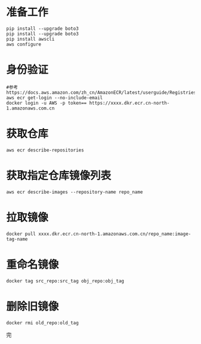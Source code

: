 



# 准备工作
    pip install --upgrade boto3
    pip install --upgrade boto3
    pip install awscli
    aws configure


# 身份验证
    #参考 https://docs.aws.amazon.com/zh_cn/AmazonECR/latest/userguide/Registries.html#registry_auth
    aws ecr get-login --no-include-email
    docker login -u AWS -p token== https://xxxx.dkr.ecr.cn-north-1.amazonaws.com.cn

# 获取仓库
    aws ecr describe-repositories

# 获取指定仓库镜像列表
    aws ecr describe-images --repository-name repo_name

# 拉取镜像
    docker pull xxxx.dkr.ecr.cn-north-1.amazonaws.com.cn/repo_name:image-tag-name

# 重命名镜像
    docker tag src_repo:src_tag obj_repo:obj_tag

# 删除旧镜像
    docker rmi old_repo:old_tag



~~完~~

